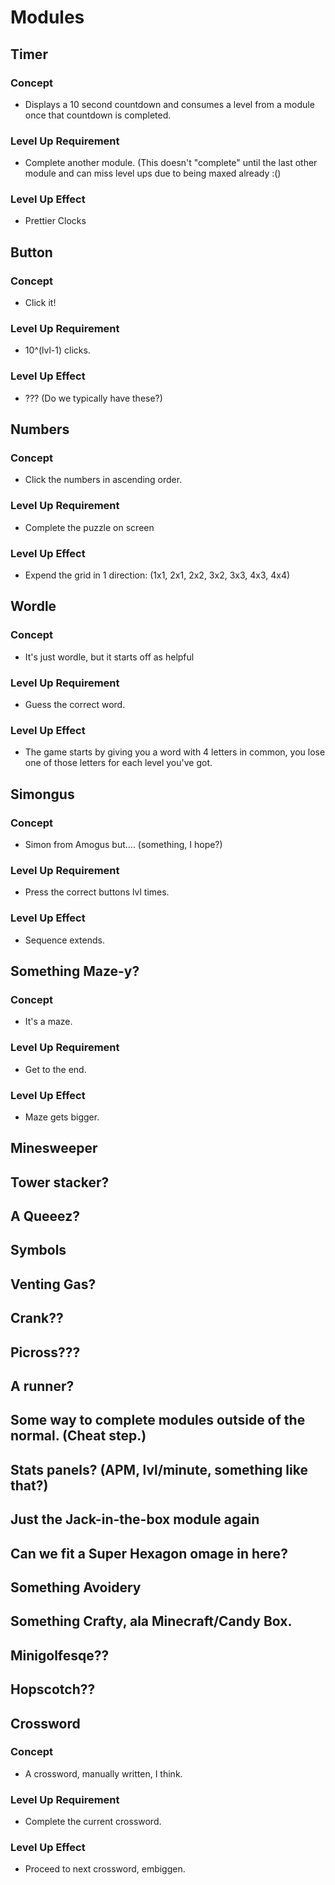 # Modules

## Timer

### Concept

-   Displays a 10 second countdown and consumes a level from a module once that countdown is completed.

### Level Up Requirement

-   Complete another module. (This doesn't "complete" until the last other module and can miss level ups due to being maxed already :()

### Level Up Effect

-   Prettier Clocks

## Button

### Concept

-   Click it!

### Level Up Requirement

-   10^(lvl-1) clicks.

### Level Up Effect

-   ??? (Do we typically have these?)

## Numbers

### Concept

-   Click the numbers in ascending order.

### Level Up Requirement

-   Complete the puzzle on screen

### Level Up Effect

-   Expend the grid in 1 direction: (1x1, 2x1, 2x2, 3x2, 3x3, 4x3, 4x4)

## Wordle

### Concept

-   It's just wordle, but it starts off as helpful

### Level Up Requirement

-   Guess the correct word.

### Level Up Effect

-   The game starts by giving you a word with 4 letters in common, you lose one of those letters for each level you've got.

## Simongus

### Concept

-   Simon from Amogus but.... (something, I hope?)

### Level Up Requirement

-   Press the correct buttons lvl times.

### Level Up Effect

-   Sequence extends.

## Something Maze-y?

### Concept

-   It's a maze.

### Level Up Requirement

-   Get to the end.

### Level Up Effect

-   Maze gets bigger.

## Minesweeper

## Tower stacker?

## A Queeez?

## Symbols

## Venting Gas?

## Crank??

## Picross???

## A runner?

## Some way to complete modules outside of the normal. (Cheat step.)

## Stats panels? (APM, lvl/minute, something like that?)

## Just the Jack-in-the-box module again

## Can we fit a Super Hexagon omage in here?

## Something Avoidery

## Something Crafty, ala Minecraft/Candy Box.

## Minigolfesqe??

## Hopscotch??

## Crossword

### Concept

-   A crossword, manually written, I think.

### Level Up Requirement

-   Complete the current crossword.

### Level Up Effect

-   Proceed to next crossword, embiggen.
